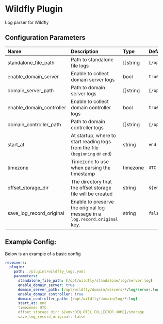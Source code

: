 # Wildfly Plugin

Log parser for Wildfly

## Configuration Parameters

| Name                     | Description                                                                  | Type     | Default                                          | Required | Values             |
| :----------------------- | :--------------------------------------------------------------------------- | :------- | :----------------------------------------------- | :------- | :----------------- |
| standalone_file_path     | Path to standalone file logs                                                 | []string | `[/opt/wildfly/standalone/log/server.log]`       | false    |                    |
| enable_domain_server     | Enable to collect domain server logs                                         | bool     | `true`                                           | false    |                    |
| domain_server_path       | Path to domain server logs                                                   | []string | `[/opt/wildfly/domain/servers/*/log/server.log]` | false    |                    |
| enable_domain_controller | Enable to collect domain controller logs                                     | bool     | `true`                                           | false    |                    |
| domain_controller_path   | Path to domain controller logs                                               | []string | `[/opt/wildfly/domain/log/*.log]`                | false    |                    |
| start_at                 | At startup, where to start reading logs from the file (`beginning` or `end`) | string   | `end`                                            | false    | `beginning`, `end` |
| timezone                 | Timezone to use when parsing the timestamp                                   | timezone | `UTC`                                            | false    |                    |
| offset_storage_dir       | The directory that the offset storage file will be created                   | string   | `${env:OIQ_OTEL_COLLECTOR_HOME}/storage`         | false    |                    |
| save_log_record_original | Enable to preserve the original log message in a `log.record.original` key.  | string   | `false`                                          | false    |                    |

## Example Config:

Below is an example of a basic config

```yaml
receivers:
  plugin:
    path: ./plugins/wildfly_logs.yaml
    parameters:
      standalone_file_path: [/opt/wildfly/standalone/log/server.log]
      enable_domain_server: true
      domain_server_path: [/opt/wildfly/domain/servers/*/log/server.log]
      enable_domain_controller: true
      domain_controller_path: [/opt/wildfly/domain/log/*.log]
      start_at: end
      timezone: UTC
      offset_storage_dir: ${env:OIQ_OTEL_COLLECTOR_HOME}/storage
      save_log_record_original: false
```
